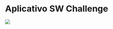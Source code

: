 # Aplicativo SW Challenge

![](http://cristianomesquita.com/wp-content/uploads/2017/11/screens.png)

<br>
<br>


